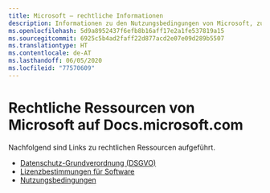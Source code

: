 ```yaml
---
title: Microsoft – rechtliche Informationen
description: Informationen zu den Nutzungsbedingungen von Microsoft, zur DSGVO, zum Schutz von Informationen, Lizenzbestimmungen für Software usw.
ms.openlocfilehash: 5d9a8952437f6efb8b16aff17e2a1fe537819a15
ms.sourcegitcommit: 6925c5b4ad2faff22d877acd2e07e09d289b5507
ms.translationtype: HT
ms.contentlocale: de-AT
ms.lasthandoff: 06/05/2020
ms.locfileid: "77570609"
---
```

# <a name="microsoft-legal-resources-on-docsmicrosoftcom"></a>Rechtliche Ressourcen von Microsoft auf Docs.microsoft.com

Nachfolgend sind Links zu rechtlichen Ressourcen aufgeführt. 

- [Datenschutz-Grundverordnung (DSGVO)](/legal/gdpr)
- [Lizenzbestimmungen für Software](information-protection/software-license-terms)
- [Nutzungsbedingungen](/legal/termsofuse)
